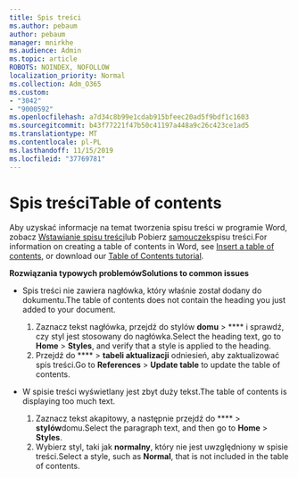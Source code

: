 ```yaml
---
title: Spis treści
ms.author: pebaum
author: pebaum
manager: mnirkhe
ms.audience: Admin
ms.topic: article
ROBOTS: NOINDEX, NOFOLLOW
localization_priority: Normal
ms.collection: Adm_O365
ms.custom:
- "3042"
- "9000592"
ms.openlocfilehash: a7d34c8b99e1cdab915bfeec20ad5f9bdf1c1603
ms.sourcegitcommit: b43f77221f47b50c41197a448a9c26c423ce1ad5
ms.translationtype: MT
ms.contentlocale: pl-PL
ms.lasthandoff: 11/15/2019
ms.locfileid: "37769781"
---
```

# <a name="table-of-contents"></a><span data-ttu-id="d1517-102">Spis treści</span><span class="sxs-lookup"><span data-stu-id="d1517-102">Table of contents</span></span>

<span data-ttu-id="d1517-103">Aby uzyskać informacje na temat tworzenia spisu treści w programie Word, zobacz [Wstawianie spisu treści](https://support.office.com/article/882e8564-0edb-435e-84b5-1d8552ccf0c0)lub Pobierz [samouczek](https://go.microsoft.com/fwlink/?linkid=2065106)spisu treści.</span><span class="sxs-lookup"><span data-stu-id="d1517-103">For information on creating a table of contents in Word, see [Insert a table of contents](https://support.office.com/article/882e8564-0edb-435e-84b5-1d8552ccf0c0), or download our [Table of Contents tutorial](https://go.microsoft.com/fwlink/?linkid=2065106).</span></span>

<span data-ttu-id="d1517-104">**Rozwiązania typowych problemów**</span><span class="sxs-lookup"><span data-stu-id="d1517-104">**Solutions to common issues**</span></span>

- <span data-ttu-id="d1517-105">Spis treści nie zawiera nagłówka, który właśnie został dodany do dokumentu.</span><span class="sxs-lookup"><span data-stu-id="d1517-105">The table of contents does not contain the heading you just added to your document.</span></span>
  1. <span data-ttu-id="d1517-106">Zaznacz tekst nagłówka, przejdź do stylów **domu** > \*\*\*\* i sprawdź, czy styl jest stosowany do nagłówka.</span><span class="sxs-lookup"><span data-stu-id="d1517-106">Select the heading text, go to **Home** > **Styles**, and verify that a style is applied to the heading.</span></span>
  2. <span data-ttu-id="d1517-107">Przejdź do \*\*\*\* > **tabeli aktualizacji** odniesień, aby zaktualizować spis treści.</span><span class="sxs-lookup"><span data-stu-id="d1517-107">Go to **References** > **Update table** to update the table of contents.</span></span>

- <span data-ttu-id="d1517-108">W spisie treści wyświetlany jest zbyt duży tekst.</span><span class="sxs-lookup"><span data-stu-id="d1517-108">The table of contents is displaying too much text.</span></span> 
  1. <span data-ttu-id="d1517-109">Zaznacz tekst akapitowy, a następnie przejdź do \*\*\*\* > **stylów**domu.</span><span class="sxs-lookup"><span data-stu-id="d1517-109">Select the paragraph text, and then go to **Home** > **Styles**.</span></span>
  2. <span data-ttu-id="d1517-110">Wybierz styl, taki jak **normalny**, który nie jest uwzględniony w spisie treści.</span><span class="sxs-lookup"><span data-stu-id="d1517-110">Select a style, such as **Normal**, that is not included in the table of contents.</span></span>